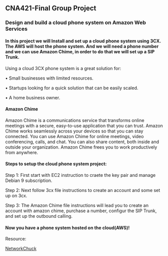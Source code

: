 ## CNA421-Final Group Project
### Design and build a cloud phone system on Amazon Web Services 

#### In this project we will Install and set up a cloud phone system using 3CX. The AWS will host the phone system. And we will need a phone number and we can use Amazon Chime, in order to do that we will set up a SIP Trunk.
Using a cloud 3CX phone system is a great solution for:

•	Small businesses with limited resources.

•	Startups looking for a quick solution that can be easily scaled.

•	A home business owner.

#### Amazon Chime
Amazon Chime is a communications service that transforms online meetings with a secure, easy-to-use application that you can trust. Amazon Chime works seamlessly across your devices so that you can stay connected. You can use Amazon Chime for online meetings, video conferencing, calls, and chat. You can also share content, both inside and outside your organization. Amazon Chime frees you to work productively from anywhere.

#### Steps to setup the cloud phone system project:

Step 1: First start with EC2 instruction to craete the  key pair and manage Debian 9 subscription.

Step 2: Next follow 3cx file instructions to create an account and some set up on 3cx.

Step 3: The Amazon Chime file instructions will lead you to create an account with amazon chime, purchase a number, configur the SIP Trunk, and set up the outbound calling.

#### Now you have a phone system hosted on the cloud(AWS)!

Resource:

[NetworkChuck](https://www.youtube.com/watch?v=n_1wX7kKx7k)
